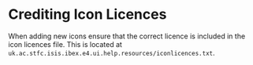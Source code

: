 # Crediting Icon Licences

When adding new icons ensure that the correct licence is included in the icon licences file. This is located at `uk.ac.stfc.isis.ibex.e4.ui.help.resources/iconlicences.txt`.